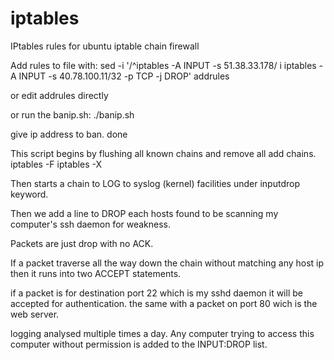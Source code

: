 # iptables
IPtables rules for ubuntu iptable chain firewall

Add rules to file with:
sed -i '/^iptables -A INPUT -s 51.38.33.178/ i iptables -A INPUT -s 40.78.100.11/32  -p TCP -j DROP' addrules

or edit addrules directly

or run the banip.sh:
./banip.sh

give ip address to ban. done

This script begins by flushing all known chains and remove all add chains.
iptables -F
iptables -X

Then starts a chain to LOG to syslog (kernel) facilities under inputdrop keyword.

Then we add a line to DROP each hosts found to be scanning my computer's ssh daemon for weakness. 

Packets are just drop with no ACK.

If a packet traverse all the way down the chain without matching any host ip then it runs into two ACCEPT statements.

if a packet is for destination port 22 which is my sshd daemon it will be accepted for authentication.
the same with a packet on port 80 wich is the web server.

logging analysed multiple times a day. Any computer trying to access this computer without permission is added to the INPUT:DROP list.


